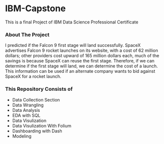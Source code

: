 # IBM-Capstone
This is a final Project of IBM Data Science Professional Certificate 
### About The Project
I predicted if the Falcon 9 first stage will land successfully. SpaceX advertises Falcon 9 rocket launches on its website, with a cost of 62 million dollars; other providers cost upward of 165 million dollars each, much of the savings is because SpaceX can reuse the first stage. Therefore, if we can determine if the first stage will land, we can determine the cost of a launch. This information can be used if an alternate company wants to bid against SpaceX for a rocket launch.
### This Repository Consists of
-  Data Collection Section
-  Data Wrangling 
-  Data Analysis
-  EDA with SQL
-  Data Visulization 
-  Data Visulization With Folium
-  Dashboarding with Dash
-  Modeling
